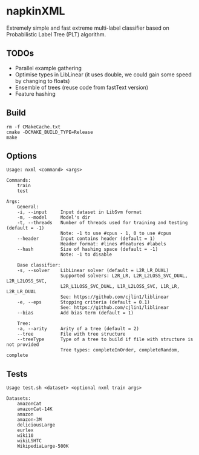 # napkinXML

Extremely simple and fast extreme multi-label classifier based on Probabilistic Label Tree (PLT) algorithm.

## TODOs
- Parallel example gathering
- Optimise types in LibLinear (it uses double, we could gain some speed by changing to floats)
- Ensemble of trees (reuse code from fastText version)
- Feature hashing

## Build
```
rm -f CMakeCache.txt
cmake -DCMAKE_BUILD_TYPE=Release
make
```

## Options

```
Usage: nxml <command> <args>

Commands:
    train
    test

Args:
    General:        
    -i, --input     Input dataset in LibSvm format
    -m, --model     Model's dir
    -t, --threads   Number of threads used for training and testing (default = -1)
                    Note: -1 to use #cpus - 1, 0 to use #cpus
    --header        Input contains header (default = 1)
                    Header format: #lines #features #labels
    --hash          Size of hashing space (default = -1)
                    Note: -1 to disable

    Base classifier:
    -s, --solver    LibLinear solver (default = L2R_LR_DUAL)
                    Supported solvers: L2R_LR, L2R_L2LOSS_SVC_DUAL, L2R_L2LOSS_SVC,
                    L2R_L1LOSS_SVC_DUAL, L1R_L2LOSS_SVC, L1R_LR, L2R_LR_DUAL
                    See: https://github.com/cjlin1/liblinear
    -e, --eps       Stopping criteria (default = 0.1)
                    See: https://github.com/cjlin1/liblinear
    --bias          Add bias term (default = 1)

    Tree:
    -a, --arity     Arity of a tree (default = 2)
    --tree          File with tree structure
    --treeType      Type of a tree to build if file with structure is not provided
                    Tree types: completeInOrder, completeRandom, complete
```

## Tests
```
Usage test.sh <dataset> <optional nxml train args>

Datasets:
    amazonCat
    amazonCat-14K
    amazon
    amazon-3M
    deliciousLarge
    eurlex
    wiki10
    wikiLSHTC
    WikipediaLarge-500K
```
